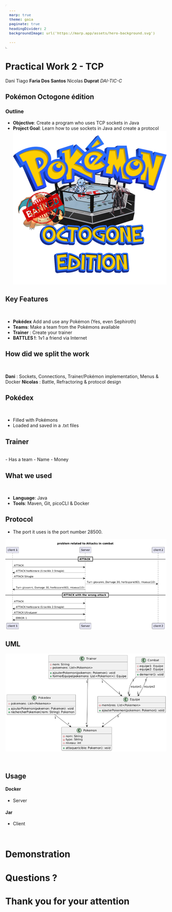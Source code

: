 ```yaml
---
marp: true
theme: gaia
paginate: true
headingDivider: 2
backgroundImage: url('https://marp.app/assets/hero-background.svg')

---
```


<style>
pre {
  background-color: #2e2e2e;  /* Dark background */
  color: #f8f8f2;            /* Light text color */
  font-size: 0.95em;         /* Font size */
  border-radius: 8px;        /* Rounded corners */
  padding: 12px;             /* Padding inside the code block */
  box-shadow: 0px 4px 10px rgba(0, 0, 0, 0.5); /* Shadow for depth */
  width: 100%;               /* Full width */
  margin: 0;                 /* Remove default margins */
}

pre code {
  background: none; /* Remove any background on the code element */
  display: block;
}

/* Optional: Make sure code blocks stretch to the edges */
.marp-slide {
  padding: 0 !important; /* Override default slide padding */
}
</style>

# Practical Work 2 - TCP
Dani Tiago **Faria Dos Santos**
Nicolas **Duprat**
*DAI-TIC-C*



## Pokémon Octogone édition
### Outline

- **Objective**: Create a program who uses TCP sockets in Java
- **Project Goal**: Learn how to use sockets in Java and create a protocol
![bg right:40% vcenter contain](./images/logo.png)

## Key Features

<br>

- **Pokédex** Add and use any Pokémon (Yes, even Sephiroth) 
- **Teams**: Make a team from the Pokémons available
- **Trainer** :  Create your trainer
- **BATTLES !**: 1v1 a friend via Internet



## How did we split the work

<br>

**Dani** : Sockets, Connections, Trainer/Pokémon implementation, Menus & Docker
**Nicolas** : Battle, Refractoring & protocol design


## Pokédex

<br>

- Filled with Pokémons
- Loaded and saved in a .txt files



## Trainer
<br>
- Has a team
- Name
- Money
  

## What we used
<br>


- **Language**: Java
- **Tools**: Maven, Git, picoCLI & Docker

## Protocol
- The port it uses is the port number 28500.

![bg right:60% vcenter contain](./images/protocole.png)



## UML
![10% vcenter contain](./images/uml.png)

<br>


## Usage
#### Docker
- Server

#### Jar
- Client

<br>


# Demonstration
<style scoped>
section {
  display: flex;
  justify-content: center; /* Center horizontally */
  align-items: center;     /* Center vertically */
}
</style>

# Questions ?
<style scoped>
section {
  display: flex;
  justify-content: center; /* Center horizontally */
  align-items: center;     /* Center vertically */
}
</style>

# Thank you for your attention
<style scoped>
section {
  display: flex;
  justify-content: center; /* Center horizontally */
  align-items: center;     /* Center vertically */
}
</style>